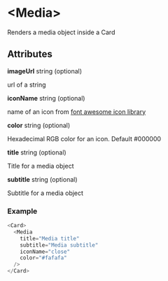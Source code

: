 # &lt;Media&gt;

Renders a media object inside a Card

## Attributes

**imageUrl** string \(optional\)

url of a string

**iconName** string \(optional\)

name of an icon from [font awesome icon library](https://fontawesome.io/icons/)

**color** string \(optional\)

Hexadecimal RGB color for an icon. Default \#000000

**title** string \(optional\)

Title for a media object

**subtitle** string \(optional\)

Subtitle for a media object

### Example

```js
<Card>
  <Media
    title="Media title"
    subtitle="Media subtitle"
    iconName="close"
    color="#fafafa"
  />
</Card>
```
